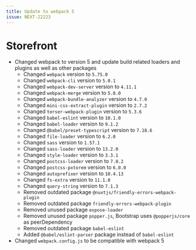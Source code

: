 ```yaml
---
title: Update to webpack 5
issue: NEXT-22223
---
```

# Storefront
* Changed webpack to version 5 and update build related loaders and plugins as well as other packages
    * Changed `webpack` version to `5.75.0`
    * Changed `webpack-cli` version to `5.0.1`
    * Changed `webpack-dev-server` version to `4.11.1`
    * Changed `webpack-merge` version to `5.8.0`
    * Changed `webpack-bundle-analyzer` version to `4.7.0`
    * Changed `mini-css-extract-plugin` version to `2.7.2`
    * Changed `terser-webpack-plugin` version to `5.3.6`
    * Changed `babel-eslint` version to `10.1.0`
    * Changed `babel-loader` version to `9.1.2`
    * Changed `@babel/preset-typescript` version to `7.18.6`
    * Changed `file-loader` version to `6.2.0`
    * Changed `sass` version to `1.57.1`
    * Changed `sass-loader` version to `13.2.0`
    * Changed `style-loader` version to `3.3.1`
    * Changed `postcss-loader` version to `7.0.2`
    * Changed `postcss-pxtorem` version to `6.0.0`
    * Changed `autoprefixer` version to `10.4.13`
    * Changed `fs-extra` version to `11.1.0`
    * Changed `query-string` version to `7.1.3`
    * Removed outdated package `@nuxtjs/friendly-errors-webpack-plugin`
    * Removed outdated package `friendly-errors-webpack-plugin`
    * Removed unused package `expose-loader`
    * Removed unused package `popper.js`, Bootstrap uses `@popperjs/core` as peerDependency
    * Removed outdated package `babel-eslint`
    * Added `@babel/eslint-parser` package instead of `babel-eslint`
* Changed `webpack.config.js` to be compatible with webpack 5
